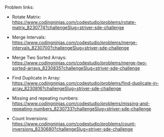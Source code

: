 Problem links:

-   Rotate Matrix: https://www.codingninjas.com/codestudio/problems/rotate-matrix_8230774?challengeSlug=striver-sde-challenge
  
-   Merge Intervals: https://www.codingninjas.com/codestudio/problems/merge-intervals_8230700?challengeSlug=striver-sde-challenge
  
-   Merge Two Sorted Arrays: https://www.codingninjas.com/codestudio/problems/merge-two-sorted-arrays_8230835?challengeSlug=striver-sde-challenge
  
-   Find Duplicate in Array: https://www.codingninjas.com/codestudio/problems/find-duplicate-in-array_8230816?challengeSlug=striver-sde-challenge
  
-   Missing and repeating numbers: https://www.codingninjas.com/codestudio/problems/missing-and-repeating-numbers_8230733?challengeSlug=striver-sde-challenge
 
-   Count Inversions: https://www.codingninjas.com/codestudio/problems/count-inversions_8230680?challengeSlug=striver-sde-challenge
